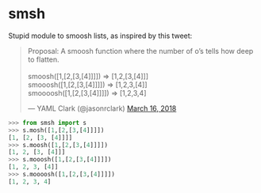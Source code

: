 # smsh
Stupid module to smoosh lists, as inspired by this tweet:

<blockquote class="twitter-tweet" data-lang="en"><p lang="en" dir="ltr">Proposal: A smoosh function where the number of o’s tells how deep to flatten.<br><br>smoosh([1,[2,[3,[4]]]]) =&gt; [1,2,[3,[4]]]<br>smooosh([1,[2,[3,[4]]]]) =&gt; [1,2,3,[4]]<br>smoooosh([1,[2,[3,[4]]]]) =&gt; [1,2,3,4]</p>&mdash; YAML Clark (@jasonrclark) <a href="https://twitter.com/jasonrclark/status/974449543688339456?ref_src=twsrc%5Etfw">March 16, 2018</a></blockquote>

```python
>>> from smsh import s
>>> s.mosh([1,[2,[3,[4]]]])
[1, [2, [3, [4]]]]
>>> s.moosh([1,[2,[3,[4]]]])
[1, 2, [3, [4]]]
>>> s.mooosh([1,[2,[3,[4]]]])
[1, 2, 3, [4]]
>>> s.moooosh([1,[2,[3,[4]]]])
[1, 2, 3, 4]
```
